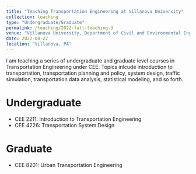 ```yaml
---
title: "Teaching Transportation Engineering at Villanova University"
collection: teaching
type: "Undergraduate/Graduate"
permalink: /teaching/2022-fall-teaching-3
venue: "Villanova University, Department of Civil and Environmental Engineering"
date: 2022-08-22
location: "Villanova, PA"
---
```


I am teaching a series of undergraduate and graduate level courses in Transportation Engineering under CEE. Topics inlcude introduction to transportation, transportation planning and policy, system design, traffic simulation, transportation data analysis, statistical modeling, and so forth.


Undergraduate
======


* CEE 2211: Introduction to Transportation Engineering
* CEE 4226: Transportation System Design





Graduate
======
* CEE 8201: Urban Transportation Engineering


